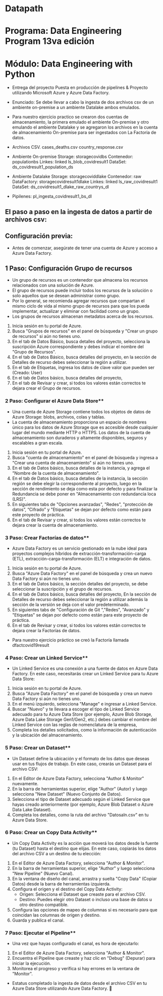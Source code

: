 
#  Datapath 
#  Programa: Data Engineering Program 13va edición

#  Módulo: Data Engineering with Python

- Entrega del proyecto Puesta en producción de pipelines & Proyecto utilizando Microsoft Azure y Azure Data Factory.

- Enunciado: Se debe llevar a cabo la ingesta de dos archivos csv de un ambiente on-premise a un ambiente Datalake ambos emulados.

- Para nuestro ejercicio practico se crearon dos cuentas de almacenamiento, la primera emulado el ambiente On-premise y otro emulando el ambiente Datalake
  y se agregaron los archivos en la cuenta de almacenamiento On-premise para ser ingestados con La Factoria de datos.

* Archivos CSV.
cases_deaths.csv
country_response.csv

* Ambiente On-premise 
Storage: storagecovidbs
Contenedor: populationbs
Linkes:	linked ls_blob_covidresult1
DataSet: ds_covidresult1_population_ds

* Ambiente Datalake 
Storage: storagecoviddlake
Contenedor: raw
DataFactory: storagecovidresult1dlake
Linkes:	linked ls_raw_covidresult1
DataSet: ds_covidresult1_dlake_raw_countrys_dl

* Pipilenes: 
pl_ingesta_covidresult1_bs_dl

## El paso a paso en la ingesta de datos a partir de archivos csv:

## Configuración previa:
- Antes de comenzar, asegúrate de tener una cuenta de Azure y acceso a Azure Data Factory. 

## 1 Paso: Configuración Grupo de recursos
- Un grupo de recursos es un contenedor que almacena los recursos relacionados con una solución de Azure. 
- El grupo de recursos puede incluir todos los recursos de la solución o solo aquellos que se desean administrar como grupo. 
- Por lo general, se recomienda agregar recursos que compartan el mismo ciclo de vida al mismo grupo de recursos para que los pueda implementar, actualizar y eliminar con facilidad como un grupo.
- Los grupos de recursos almacenan metadatos acerca de los recursos.

1. Inicia sesión en tu portal de Azure.
2. Busca "Grupos de recursos" en el panel de búsqueda y "Crear un grupo de recursos" si aún no tienes uno.
3. En el tab de Datos Básico, busca detalles del proyecto, selecciona la suscripción Azure correspondiente y debes indicar el nombre del "Grupo de Recursos".
4. En el tab de Datos Básico, busca detalles del proyecto, en la sección de Detalles de recurso debes seleccionar la región a utilizar.
5. En el tab de Etiquetas, ingresa los datos de clave valor que pueden ser (Creado: User) 
6. En el tab de Datos básico, busca detalles del proyecto, 
7. En el tab de Revisar y crear, si todos los valores están correctos te dejara crear el Grupo de recursos. 

### 2 Paso: Configurar el Azure Data Store**

- Una cuenta de Azure Storage contiene todos los objetos de datos de Azure Storage: blobs, archivos, colas y tablas. 
- La cuenta de almacenamiento proporciona un espacio de nombres único para los datos de Azure Storage que es accesible 
desde cualquier lugar del mundo mediante HTTP o HTTPS. Los datos de la cuenta de almacenamiento son duraderos y 
altamente disponibles, seguros y escalables a gran escala. 

1. Inicia sesión en tu portal de Azure.
2. Busca "cuenta de almacenamiento" en el panel de búsqueda y ingresa a "Crear una cuenta de almacenamiento" si aún no tienes uno.
3. En el tab de Datos básico, busca detalles de la instancia, y agrega el "Nombre de la cuenta de almacenamiento".
4. En el tab de Datos básico, busca detalles de la instancia, la sección región se debe elegir la correspondiente al proyecto, 
   luego en la sección de rendimiento se deja como esta por defecto y para finalizar la Redundancia se debe poner en "Almacenamiento con redundancia loca (LRS)".
5. En siguientes tabs de "Opciones avanzadas", "Redes", "protección de datos”, “Cifrado" y "Etiquetas" se dejan por defecto como están para este proyecto de práctica.
6. En el tab de Revisar y crear, si todos los valores están correctos te dejara crear la cuenta de almacenamiento. 


### 3 Paso: Crear Factorías de datos**

- Azure Data Factory es un servicio gestionado en la nube ideal para proyectos complejos híbridos de extracción-transformación-carga (ETL), extracción-carga-transformación (ELT) e integración de datos.

1. Inicia sesión en tu portal de Azure.
2. Busca "Azure Data Factory" en el panel de búsqueda y crea un nuevo Data Factory si aún no tienes uno.
3. En el tab de Datos básico, la sección detalles del proyecto, se debe seleccionar la suscripción y el grupo de recursos.
4. En el tab de Datos básico, busca detalles del proyecto, En la sección de Detalles de recurso debes seleccionar la región a utilizar además la sección de la versión se deja con el valor predeterminado.
5. En siguientes tabs de "Configuración de Git ","Redes", "Avanzado" y "Etiquetas" se dejan por defecto como están para este proyecto de práctica.
6. En el tab de Revisar y crear, si todos los valores están correctos te dejara crear la Factorías de datos. 

- Para nuestro ejercicio práctico se creó la Factoría llamada dfactcovid19result

### 4 Paso: Crear un Linked Service**

- Un Linked Service es una conexión a una fuente de datos en Azure Data Factory. En este caso, necesitarás crear un Linked Service para tu Azure Data Store:

1. Inicia sesión en tu portal de Azure.
2. Busca "Azure Data Factory" en el panel de búsqueda y crea un nuevo Data Factory si aún no tienes uno.
3. En el menú izquierdo, selecciona "Manage" e ingresar a Linked Service.
4. Buscar "Nuevo" y te llevara a escoger el tipo de Linked Service adecuado para tu Azure Data Store (por ejemplo, Azure Blob Storage, Azure Data Lake Storage Gen1/Gen2, etc.)
   debes cambiar el nombre del Linked Service con las reglas de nomenclatura de la empresa,
5. Completa los detalles solicitados, como la información de autenticación y la ubicación del almacenamiento.

### 5 Paso: Crear un Dataset**

- Un Dataset define la ubicación y el formato de los datos que deseas usar en tus flujos de trabajo. En este caso, crearás un Dataset para el archivo CSV:

1. En el Editor de Azure Data Factory, selecciona "Author & Monitor" nuevamente.
2. En la barra de herramientas superior, elige "Author" (Autor) y luego selecciona "New Dataset" (Nuevo Conjunto de Datos).
3. Selecciona el tipo de Dataset adecuado según el Linked Service que hayas creado anteriormente (por ejemplo, Azure Blob Dataset o Azure Data Lake Dataset).
4. Completa los detalles, como la ruta del archivo "Datosaln.csv" en tu Azure Data Store.

### 6 Paso: Crear un Copy Data Activity**

- Un Copy Data Activity es la acción que moverá los datos desde la fuente (tu Dataset) hasta el destino que elijas. En este caso, copiarás los datos del archivo CSV a un destino de tu elección:

1. En el Editor de Azure Data Factory, selecciona "Author & Monitor".
2. En la barra de herramientas superior, elige "Author" y luego selecciona "New Pipeline" (Nuevo Canal).
3. En la ventana de diseño del canal, arrastra y suelta "Copy Data" (Copiar Datos) desde la barra de herramientas izquierda.
4. Configura el origen y el destino del Copy Data Activity:
   - Origen: Selecciona el Dataset que creaste para el archivo CSV.
   - Destino: Puedes elegir otro Dataset o incluso una base de datos u otro destino compatible.
5. Configura las opciones de mapeo de columnas si es necesario para que coincidan las columnas de origen y destino.
6. Guarda y publica el canal.

### 7 Paso: Ejecutar el Pipeline**

- Una vez que hayas configurado el canal, es hora de ejecutarlo:

1. En el Editor de Azure Data Factory, selecciona "Author & Monitor".
2. Encuentra el Pipeline que creaste y haz clic en "Debug" (Depurar) para iniciar la ejecución.
3. Monitorea el progreso y verifica si hay errores en la ventana de "Monitor".

- Estatus completado la ingesta de datos desde el archivo CSV en tu Azure Data Store utilizando Azure Data Factory.
